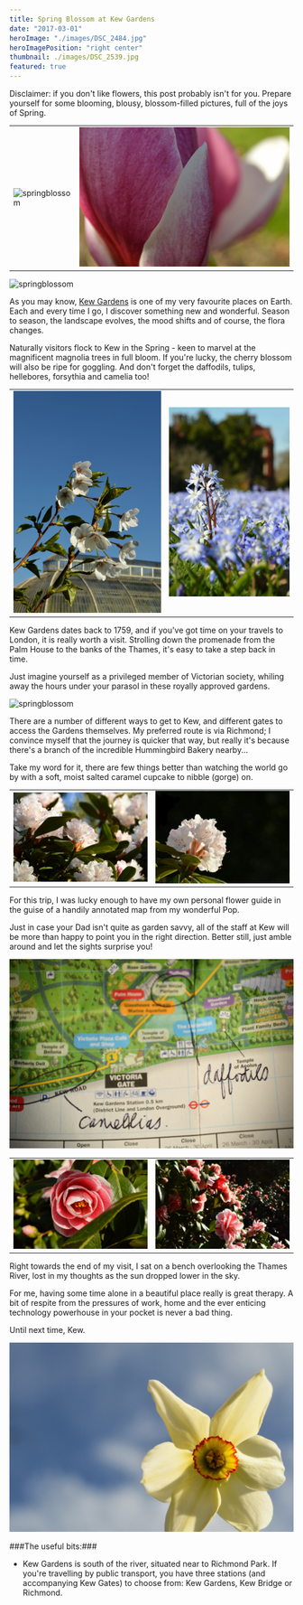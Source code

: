 ```yaml
---
title: Spring Blossom at Kew Gardens
date: "2017-03-01"
heroImage: "./images/DSC_2484.jpg"
heroImagePosition: "right center"
thumbnail: ./images/DSC_2539.jpg
featured: true
---
```



Disclaimer: if you don't like flowers, this post probably isn't for you. Prepare yourself for some blooming, blousy, blossom-filled pictures, full of the joys of Spring.

| | |
| --- | --- |
|![springblossom](./images/DSC_2664.jpg)|![springblossom](./images/DSC_2660.jpg)|


![springblossom](./images/DSC_2698.jpg)

As you may know, [Kew Gardens](https://www.kew.org/) is one of my very favourite places on Earth. Each and every time I go, I discover something new and wonderful. Season to season, the landscape evolves, the mood shifts and of course, the flora changes. 

Naturally visitors flock to Kew in the Spring - keen to marvel at the magnificent magnolia trees in full bloom. If you're lucky, the cherry blossom will also be ripe for goggling. And don't forget the daffodils, tulips, hellebores, forsythia and camelia too!

| | |
| --- | --- |
|![springblossom](./images/DSC_2591.jpg)|![springblossom](./images/IMG_20170326_211354.jpg)|


Kew Gardens dates back to 1759, and if you've got time on your travels to London, it is really worth a visit. Strolling down the promenade from the Palm House to the banks of the Thames, it's easy to take a step back in time. 

Just imagine yourself as a privileged member of Victorian society, whiling away the hours under your parasol in these royally approved gardens.
 
![springblossom](./images/DSC_2790.jpg)

There are a number of different ways to get to Kew, and different gates to access the Gardens themselves. My preferred route is via Richmond; I convince myself that the journey is quicker that way, but really it's because there's a branch of the incredible Hummingbird Bakery nearby... 

Take my word for it, there are few things better than watching the world go by with a soft, moist salted caramel cupcake to nibble (gorge) on.

| | |
| --- | --- |
|![springblossom](./images/DSC_2727.jpg)|![springblossom](./images/IMG_20170326_211223.jpg)|


For this trip, I was lucky enough to have my own personal flower guide in the guise of a handily annotated map from my wonderful Pop. 

Just in case your Dad isn't quite as garden savvy, all of the staff at Kew will be more than happy to point you in the right direction. Better still, just amble around and let the sights surprise you!
 
![springblossom](./images/DSC_2773.jpg)

| | |
| --- | --- |
|![springblossom](./images/DSC_2516.jpg)|![springblossom](./images/DSC_2525.jpg)|


Right towards the end of my visit, I sat on a bench overlooking the Thames River, lost in my thoughts as the sun dropped lower in the sky. 

For me, having some time alone in a beautiful place really is great therapy. A bit of respite from the pressures of work, home and the ever enticing technology powerhouse in your pocket is never a bad thing.

Until next time, Kew.
 
 
![springblossom](./images/DSC_2484.jpg)

###The useful bits:###

- Kew Gardens is south of the river, situated near to Richmond Park. If you're travelling by public transport, you have three stations (and accompanying Kew Gates) to choose from: Kew Gardens, Kew Bridge or Richmond.